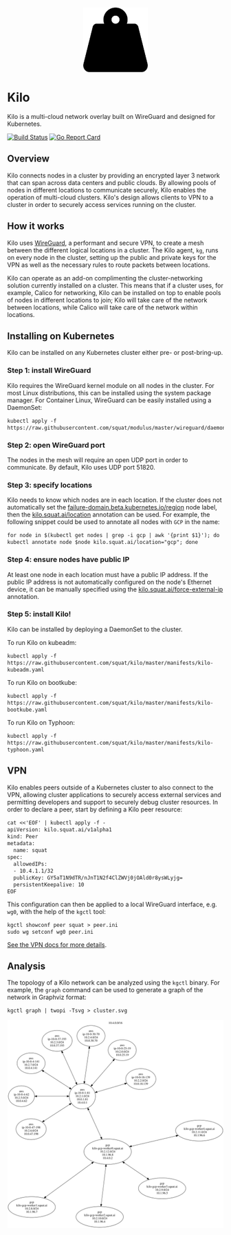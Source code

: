<p align="center"><img src="./kilo.svg" width="150"></p>

# Kilo

Kilo is a multi-cloud network overlay built on WireGuard and designed for Kubernetes.

[![Build Status](https://travis-ci.org/squat/kilo.svg?branch=master)](https://travis-ci.org/squat/kilo)
[![Go Report Card](https://goreportcard.com/badge/github.com/squat/kilo)](https://goreportcard.com/report/github.com/squat/kilo)

## Overview

Kilo connects nodes in a cluster by providing an encrypted layer 3 network that can span across data centers and public clouds.
By allowing pools of nodes in different locations to communicate securely, Kilo enables the operation of multi-cloud clusters.
Kilo's design allows clients to VPN to a cluster in order to securely access services running on the cluster.

## How it works

Kilo uses [WireGuard](https://www.wireguard.com/), a performant and secure VPN, to create a mesh between the different logical locations in a cluster.
The Kilo agent, `kg`, runs on every node in the cluster, setting up the public and private keys for the VPN as well as the necessary rules to route packets between locations.

Kilo can operate as an add-on complimenting the cluster-networking solution currently installed on a cluster.
This means that if a cluster uses, for example, Calico for networking, Kilo can be installed on top to enable pools of nodes in different locations to join; Kilo will take care of the network between locations, while Calico will take care of the network within locations.

## Installing on Kubernetes

Kilo can be installed on any Kubernetes cluster either pre- or post-bring-up.

### Step 1: install WireGuard

Kilo requires the WireGuard kernel module on all nodes in the cluster.
For most Linux distributions, this can be installed using the system package manager.
For Container Linux, WireGuard can be easily installed using a DaemonSet:

```shell
kubectl apply -f https://raw.githubusercontent.com/squat/modulus/master/wireguard/daemonset.yaml
```

### Step 2: open WireGuard port

The nodes in the mesh will require an open UDP port in order to communicate.
By default, Kilo uses UDP port 51820.

### Step 3: specify locations

Kilo needs to know which nodes are in each location.
If the cluster does not automatically set the [failure-domain.beta.kubernetes.io/region](https://kubernetes.io/docs/reference/kubernetes-api/labels-annotations-taints/#failure-domain-beta-kubernetes-io-region) node label, then the [kilo.squat.ai/location](./docs/annotations.md#location) annotation can be used.
For example, the following snippet could be used to annotate all nodes with `GCP` in the name:

```shell
for node in $(kubectl get nodes | grep -i gcp | awk '{print $1}'); do kubectl annotate node $node kilo.squat.ai/location="gcp"; done
```

### Step 4: ensure nodes have public IP

At least one node in each location must have a public IP address.
If the public IP address is not automatically configured on the node's Ethernet device, it can be manually specified using the [kilo.squat.ai/force-external-ip](./docs/annotations.md#force-external-ip) annotation.

### Step 5: install Kilo!

Kilo can be installed by deploying a DaemonSet to the cluster.

To run Kilo on kubeadm:

```shell
kubectl apply -f https://raw.githubusercontent.com/squat/kilo/master/manifests/kilo-kubeadm.yaml
```

To run Kilo on bootkube:

```shell
kubectl apply -f https://raw.githubusercontent.com/squat/kilo/master/manifests/kilo-bootkube.yaml
```

To run Kilo on Typhoon:

```shell
kubectl apply -f https://raw.githubusercontent.com/squat/kilo/master/manifests/kilo-typhoon.yaml
```

## VPN

Kilo enables peers outside of a Kubernetes cluster to also connect to the VPN, allowing cluster applications to securely access external services and permitting developers and support to securely debug cluster resources.
In order to declare a peer, start by defining a Kilo peer resource:

```shell
cat <<'EOF' | kubectl apply -f -
apiVersion: kilo.squat.ai/v1alpha1
kind: Peer
metadata:
  name: squat
spec:
  allowedIPs:
  - 10.4.1.1/32
  publicKey: GY5aT1N9dTR/nJnT1N2f4ClZWVj0jOAld0r8ysWLyjg=
  persistentKeepalive: 10
EOF
```

This configuration can then be applied to a local WireGuard interface, e.g. `wg0`, with the help of the `kgctl` tool:

```shell
kgctl showconf peer squat > peer.ini
sudo wg setconf wg0 peer.ini
```

[See the VPN docs for more details](./docs/vpn.md).

## Analysis

The topology of a Kilo network can be analyzed using the `kgctl` binary.
For example, the `graph` command can be used to generate a graph of the network in Graphviz format:

```shell
kgctl graph | twopi -Tsvg > cluster.svg
```

<img src="./cluster.svg">

